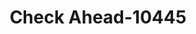 ---
f_zip-code: 96130
f_state-code: CA
title: Check Ahead-10445
f_phone: 530-257-2477
f_city-only: Susanville
f_address: Susanville Susanville
f_location-unique-id: '10445'
slug: check-ahead-10445
updated-on: '2024-05-30T13:46:58.046Z'
created-on: '2024-05-30T13:36:59.803Z'
published-on: '2024-05-30T13:54:32.469Z'
f_city-state: cms/city/susanville-ca.md
f_company: cms/company/check-ahead.md
f_state: cms/state/california.md
layout: '[payday-loan].html'
tags: payday-loan
---